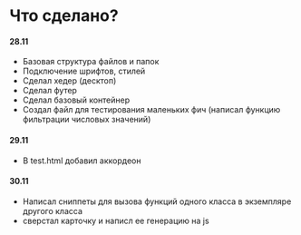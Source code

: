 # Что сделано?

#### 28.11
- Базовая структура файлов и папок
- Подключение шрифтов, стилей
- Сделал хедер (десктоп)
- Сделал футер
- Сделал базовый контейнер
- Создал файл для тестирования маленьких фич (написал функцию фильтрации числовых значений)

#### 29.11
- В test.html добавил аккордеон

#### 30.11
- Написал сниппеты для вызова функций одного класса в экземпляре другого класса
- сверстал карточку и написл ее генерацию на js